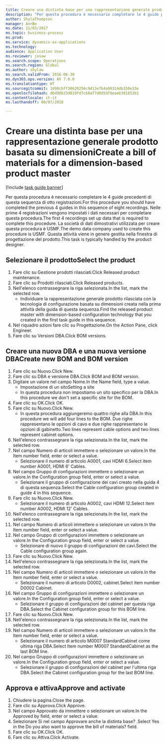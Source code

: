 ```yaml
--- 
title: Creare una distinta base per una rappresentazione generale prodotto basata su dimensioni
description: "Per questa procedura è necessario completare le 4 guide precedenti di questa sequenza di otto registrazioni."
author: ShylaThompson
manager: AnnBe
ms.date: 11/03/2017
ms.topic: business-process
ms.prod: 
ms.service: dynamics-ax-applications
ms.technology: 
audience: Application User
ms.reviewer: josaw
ms.search.scope: Operations
ms.search.region: Global
ms.author: shylaw
ms.search.validFrom: 2016-06-30
ms.dyn365.ops.version: AX 7.0.0
ms.translationtype: HT
ms.sourcegitcommit: 1d98cbff30620256c9d13e7b4a90314db150e33e
ms.openlocfilehash: d6d98b33d819fd7c68af7d0d5df8eaeb381853b1
ms.contentlocale: it-it
ms.lasthandoff: 08/07/2018

---
```

# <a name="create-a-bill-of-materials-for-a-dimension-based-product-master"></a><span data-ttu-id="a63df-103">Creare una distinta base per una rappresentazione generale prodotto basata su dimensioni</span><span class="sxs-lookup"><span data-stu-id="a63df-103">Create a bill of materials for a dimension-based product master</span></span>

[!include [task guide banner](../../includes/task-guide-banner.md)]

<span data-ttu-id="a63df-104">Per questa procedura è necessario completare le 4 guide precedenti di questa sequenza di otto registrazioni.</span><span class="sxs-lookup"><span data-stu-id="a63df-104">For this procedure you should have completed the previous 4 guides in this sequence of eight recordings.</span></span> <span data-ttu-id="a63df-105">Nelle prime 4 registrazioni vengono impostati i dati necessari per completare questa procedura.</span><span class="sxs-lookup"><span data-stu-id="a63df-105">The first 4 recordings set up data that is required to complete this procedure.</span></span> <span data-ttu-id="a63df-106">La società di dati dimostrativi utilizzata per creare questa procedura è USMF.</span><span class="sxs-lookup"><span data-stu-id="a63df-106">The demo data company used to create this procedure is USMF.</span></span> <span data-ttu-id="a63df-107">Questa attività viene in genere gestita nella finestra di progettazione del prodotto.</span><span class="sxs-lookup"><span data-stu-id="a63df-107">This task is typically handled by the product designer.</span></span>


## <a name="select-the-product"></a><span data-ttu-id="a63df-108">Selezionare il prodotto</span><span class="sxs-lookup"><span data-stu-id="a63df-108">Select the product</span></span>
1. <span data-ttu-id="a63df-109">Fare clic su Gestione prodotti rilasciati.</span><span class="sxs-lookup"><span data-stu-id="a63df-109">Click Released product maintenance.</span></span>
2. <span data-ttu-id="a63df-110">Fare clic su Prodotti rilasciati.</span><span class="sxs-lookup"><span data-stu-id="a63df-110">Click Released products.</span></span>
3. <span data-ttu-id="a63df-111">Nell'elenco contrassegnare la riga selezionata.</span><span class="sxs-lookup"><span data-stu-id="a63df-111">In the list, mark the selected row.</span></span>
    * <span data-ttu-id="a63df-112">Individuare la rappresentazione generale prodotto rilasciata con la tecnologia di configurazione basata su dimensioni creata nella prima attività della guida di questa sequenza.</span><span class="sxs-lookup"><span data-stu-id="a63df-112">Find the released product master with dimension-based configuration technology that you created in the first task guide in this sequence.</span></span>  
4. <span data-ttu-id="a63df-113">Nel riquadro azioni fare clic su Progettazione.</span><span class="sxs-lookup"><span data-stu-id="a63df-113">On the Action Pane, click Engineer.</span></span>
5. <span data-ttu-id="a63df-114">Fare clic su Versioni DBA.</span><span class="sxs-lookup"><span data-stu-id="a63df-114">Click BOM versions.</span></span>

## <a name="create-new-bom-and-bom-version"></a><span data-ttu-id="a63df-115">Creare una nuova DBA e una nuova versione DBA</span><span class="sxs-lookup"><span data-stu-id="a63df-115">Create new BOM and BOM version</span></span>
1. <span data-ttu-id="a63df-116">Fare clic su Nuovo.</span><span class="sxs-lookup"><span data-stu-id="a63df-116">Click New.</span></span>
2. <span data-ttu-id="a63df-117">Fare clic su DBA e versione DBA.</span><span class="sxs-lookup"><span data-stu-id="a63df-117">Click BOM and BOM version.</span></span>
3. <span data-ttu-id="a63df-118">Digitare un valore nel campo Nome.</span><span class="sxs-lookup"><span data-stu-id="a63df-118">In the Name field, type a value.</span></span>
    * <span data-ttu-id="a63df-119">Impostazione di un sito</span><span class="sxs-lookup"><span data-stu-id="a63df-119">Setting a site</span></span>  
    * <span data-ttu-id="a63df-120">In questa procedura non impostiamo un sito specifico per la DBA.</span><span class="sxs-lookup"><span data-stu-id="a63df-120">In this procedure we don't set a specific site for the BOM.</span></span>  
4. <span data-ttu-id="a63df-121">Fare clic su OK.</span><span class="sxs-lookup"><span data-stu-id="a63df-121">Click OK.</span></span>
5. <span data-ttu-id="a63df-122">Fare clic su Nuovo.</span><span class="sxs-lookup"><span data-stu-id="a63df-122">Click New.</span></span>
    * <span data-ttu-id="a63df-123">In questa procedura aggiungeremo quattro righe alla DBA.</span><span class="sxs-lookup"><span data-stu-id="a63df-123">In this procedure we will add four lines to the BOM.</span></span> <span data-ttu-id="a63df-124">Due righe rappresentano le opzioni di cavo e due righe rappresentano le opzioni di gabinetto.</span><span class="sxs-lookup"><span data-stu-id="a63df-124">Two lines represent cable options and two lines represent cabinet options.</span></span>  
6. <span data-ttu-id="a63df-125">Nell'elenco contrassegnare la riga selezionata.</span><span class="sxs-lookup"><span data-stu-id="a63df-125">In the list, mark the selected row.</span></span>
7. <span data-ttu-id="a63df-126">Nel campo Numero di articoli immettere o selezionare un valore.</span><span class="sxs-lookup"><span data-stu-id="a63df-126">In the Item number field, enter or select a value.</span></span>
    * <span data-ttu-id="a63df-127">Selezionare il numero di articolo A0001, cavi HDMI 6.</span><span class="sxs-lookup"><span data-stu-id="a63df-127">Select item number A0001, HDMI 6' Cables.</span></span>  
8. <span data-ttu-id="a63df-128">Nel campo Gruppo di configurazioni immettere o selezionare un valore.</span><span class="sxs-lookup"><span data-stu-id="a63df-128">In the Configuration group field, enter or select a value.</span></span>
    * <span data-ttu-id="a63df-129">Selezionare il gruppo di configurazione dei cavi creato nella guida 4 di questa sequenza.</span><span class="sxs-lookup"><span data-stu-id="a63df-129">Select the Cable configuration group created in guide 4 in this sequence.</span></span>  
9. <span data-ttu-id="a63df-130">Fare clic su Nuovo.</span><span class="sxs-lookup"><span data-stu-id="a63df-130">Click New.</span></span>
    * <span data-ttu-id="a63df-131">Selezionare il numero di articolo A0002, cavi HDMI 12.</span><span class="sxs-lookup"><span data-stu-id="a63df-131">Select item number A0002, HDMI 12' Cables.</span></span>  
10. <span data-ttu-id="a63df-132">Nell'elenco contrassegnare la riga selezionata.</span><span class="sxs-lookup"><span data-stu-id="a63df-132">In the list, mark the selected row.</span></span>
11. <span data-ttu-id="a63df-133">Nel campo Numero di articoli immettere o selezionare un valore.</span><span class="sxs-lookup"><span data-stu-id="a63df-133">In the Item number field, enter or select a value.</span></span>
12. <span data-ttu-id="a63df-134">Nel campo Gruppo di configurazioni immettere o selezionare un valore.</span><span class="sxs-lookup"><span data-stu-id="a63df-134">In the Configuration group field, enter or select a value.</span></span>
    * <span data-ttu-id="a63df-135">Selezionare di nuovo il gruppo di configurazioni dei cavi.</span><span class="sxs-lookup"><span data-stu-id="a63df-135">Select the Cable configuration group again.</span></span>  
13. <span data-ttu-id="a63df-136">Fare clic su Nuovo.</span><span class="sxs-lookup"><span data-stu-id="a63df-136">Click New.</span></span>
14. <span data-ttu-id="a63df-137">Nell'elenco contrassegnare la riga selezionata.</span><span class="sxs-lookup"><span data-stu-id="a63df-137">In the list, mark the selected row.</span></span>
15. <span data-ttu-id="a63df-138">Nel campo Numero di articoli immettere o selezionare un valore.</span><span class="sxs-lookup"><span data-stu-id="a63df-138">In the Item number field, enter or select a value.</span></span>
    * <span data-ttu-id="a63df-139">Selezionare il numero di articolo D0002, cabinet.</span><span class="sxs-lookup"><span data-stu-id="a63df-139">Select item number D0002 Cabinet.</span></span>  
16. <span data-ttu-id="a63df-140">Nel campo Gruppo di configurazioni immettere o selezionare un valore.</span><span class="sxs-lookup"><span data-stu-id="a63df-140">In the Configuration group field, enter or select a value.</span></span>
    * <span data-ttu-id="a63df-141">Selezionare il gruppo di configurazioni del cabinet per questa riga DBA.</span><span class="sxs-lookup"><span data-stu-id="a63df-141">Select the Cabinet configuration group for this BOM line.</span></span>  
17. <span data-ttu-id="a63df-142">Fare clic su Nuovo.</span><span class="sxs-lookup"><span data-stu-id="a63df-142">Click New.</span></span>
18. <span data-ttu-id="a63df-143">Nell'elenco contrassegnare la riga selezionata.</span><span class="sxs-lookup"><span data-stu-id="a63df-143">In the list, mark the selected row.</span></span>
19. <span data-ttu-id="a63df-144">Nel campo Numero di articoli immettere o selezionare un valore.</span><span class="sxs-lookup"><span data-stu-id="a63df-144">In the Item number field, enter or select a value.</span></span>
    * <span data-ttu-id="a63df-145">Selezionare il numero di articolo M0007 StandardCabinet come ultima riga DBA.</span><span class="sxs-lookup"><span data-stu-id="a63df-145">Select Item number M0007 StandardCabinet as the last BOM line.</span></span>  
20. <span data-ttu-id="a63df-146">Nel campo Gruppo di configurazioni immettere o selezionare un valore.</span><span class="sxs-lookup"><span data-stu-id="a63df-146">In the Configuration group field, enter or select a value.</span></span>
    * <span data-ttu-id="a63df-147">Selezionare il gruppo di configurazioni del cabinet per l'ultima riga DBA.</span><span class="sxs-lookup"><span data-stu-id="a63df-147">Select the Cabinet configuration group for the last BOM line.</span></span>  

## <a name="approve-and-activate"></a><span data-ttu-id="a63df-148">Approva e attiva</span><span class="sxs-lookup"><span data-stu-id="a63df-148">Approve and activate</span></span>
1. <span data-ttu-id="a63df-149">Chiudere la pagina.</span><span class="sxs-lookup"><span data-stu-id="a63df-149">Close the page.</span></span>
2. <span data-ttu-id="a63df-150">Fare clic su Approva.</span><span class="sxs-lookup"><span data-stu-id="a63df-150">Click Approve.</span></span>
3. <span data-ttu-id="a63df-151">Nel campo Approvato da immettere o selezionare un valore.</span><span class="sxs-lookup"><span data-stu-id="a63df-151">In the Approved by field, enter or select a value.</span></span>
4. <span data-ttu-id="a63df-152">Selezionare Sì nel campo Approvare anche la distinta base? .</span><span class="sxs-lookup"><span data-stu-id="a63df-152">Select Yes in the Do you also want to approve the bill of materials? field.</span></span>
5. <span data-ttu-id="a63df-153">Fare clic su OK.</span><span class="sxs-lookup"><span data-stu-id="a63df-153">Click OK.</span></span>
6. <span data-ttu-id="a63df-154">Fare clic su Attiva.</span><span class="sxs-lookup"><span data-stu-id="a63df-154">Click Activate.</span></span>


